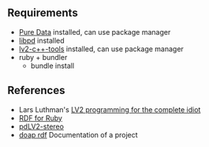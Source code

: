 Requirements
----
* [Pure Data](http://msp.ucsd.edu/software.html) installed, can use package manager
* [libpd](https://github.com/libpd/libpd) installed
* [lv2-c++-tools](http://www.nongnu.org/ll-plugins/hacking.html) installed, can use package manager
* ruby + bundler
  * bundle install

References
----

* Lars Luthman's [LV2 programming for the complete idiot](http://www.nongnu.org/ll-plugins/lv2pftci/)
* [RDF for Ruby](http://blog.datagraph.org/2010/03/rdf-for-ruby)
* [pdLV2-stereo](https://github.com/unknownError/pdLV2-stereo)
* [doap rdf](https://github.com/edumbill/doap/) Documentation of a project

